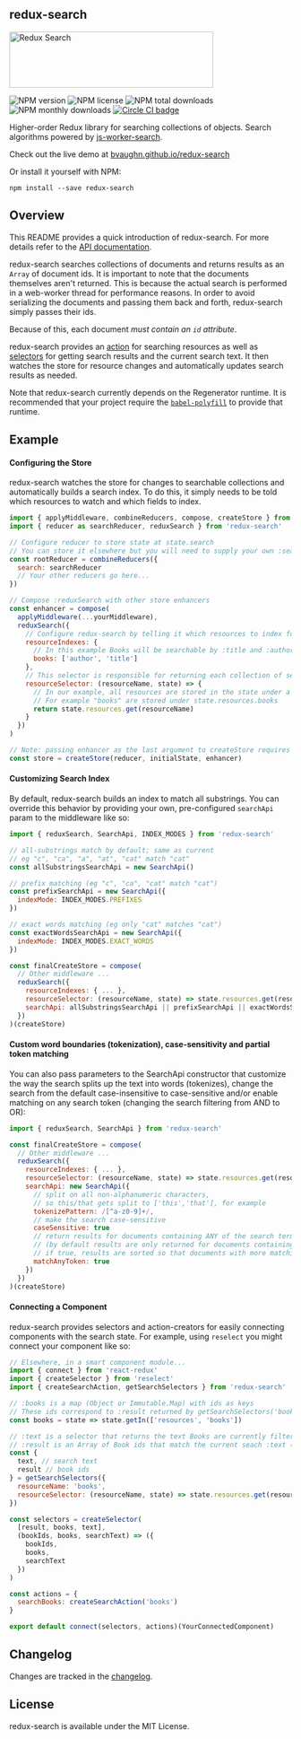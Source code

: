 redux-search
-----

<img src="https://cloud.githubusercontent.com/assets/29597/11708504/c2f637ce-9ec4-11e5-8eb9-c248664e8d3b.png" alt="Redux Search" data-canonical-src="https://cloud.githubusercontent.com/assets/29597/11708504/c2f637ce-9ec4-11e5-8eb9-c248664e8d3b.png" width="364" height="100" />

![NPM version](https://img.shields.io/npm/v/redux-search.svg)
![NPM license](https://img.shields.io/npm/l/redux-search.svg)
![NPM total downloads](https://img.shields.io/npm/dt/redux-search.svg)
![NPM monthly downloads](https://img.shields.io/npm/dm/redux-search.svg)
[![Circle CI badge](https://img.shields.io/circleci/project/bvaughn/redux-search/master.svg)](https://circleci.com/gh/bvaughn/redux-search)

Higher-order Redux library for searching collections of objects. Search algorithms powered by [js-worker-search](https://github.com/bvaughn/js-worker-search).

Check out the live demo at [bvaughn.github.io/redux-search](http://bvaughn.github.io/redux-search/)

Or install it yourself with NPM:

```
npm install --save redux-search
```

Overview
---------

This README provides a quick introduction of redux-search. For more details refer to the [API documentation](https://github.com/bvaughn/redux-search/tree/master/docs).

redux-search searches collections of documents and returns results as an `Array` of document ids. It is important to note that the documents themselves aren't returned. This is because the actual search is performed in a web-worker thread for performance reasons. In order to avoid serializing the documents and passing them back and forth, redux-search simply passes their ids.

Because of this, each document _must contain an `id` attribute_.

redux-search provides an [action](docs/README.md#createsearchactionresourcename) for searching resources as well as [selectors](docs/README.md#getsearchselectors-filterfunction-resourcename-resourceselector-searchstateselector-) for getting search results and the current search text. It then watches the store for resource changes and automatically updates search results as needed.

Note that redux-search currently depends on the Regenerator runtime. It is recommended that your project require the [`babel-polyfill`](https://babeljs.io/docs/usage/polyfill/) to provide that runtime.

Example
---------

#### Configuring the Store

redux-search watches the store for changes to searchable collections and automatically builds a search index. To do this, it simply needs to be told which resources to watch and which fields to index.

```javascript
import { applyMiddleware, combineReducers, compose, createStore } from 'redux'
import { reducer as searchReducer, reduxSearch } from 'redux-search'

// Configure reducer to store state at state.search
// You can store it elsewhere but you will need to supply your own :searchStateSelector
const rootReducer = combineReducers({
  search: searchReducer
  // Your other reducers go here...
})

// Compose :reduxSearch with other store enhancers
const enhancer = compose(
  applyMiddleware(...yourMiddleware),
  reduxSearch({
    // Configure redux-search by telling it which resources to index for searching
    resourceIndexes: {
      // In this example Books will be searchable by :title and :author
      books: ['author', 'title']
    },
    // This selector is responsible for returning each collection of searchable resources
    resourceSelector: (resourceName, state) => {
      // In our example, all resources are stored in the state under a :resources Map
      // For example "books" are stored under state.resources.books
      return state.resources.get(resourceName)
    }
  })
)

// Note: passing enhancer as the last argument to createStore requires redux@>=3.1.0
const store = createStore(reducer, initialState, enhancer)
```

#### Customizing Search Index

By default, redux-search builds an index to match all substrings.
You can override this behavior by providing your own, pre-configured `searchApi` param to the middleware like so:

```js
import { reduxSearch, SearchApi, INDEX_MODES } from 'redux-search'

// all-substrings match by default; same as current
// eg "c", "ca", "a", "at", "cat" match "cat"
const allSubstringsSearchApi = new SearchApi()

// prefix matching (eg "c", "ca", "cat" match "cat")
const prefixSearchApi = new SearchApi({
  indexMode: INDEX_MODES.PREFIXES
})

// exact words matching (eg only "cat" matches "cat")
const exactWordsSearchApi = new SearchApi({
  indexMode: INDEX_MODES.EXACT_WORDS
})

const finalCreateStore = compose(
  // Other middleware ...
  reduxSearch({
    resourceIndexes: { ... },
    resourceSelector: (resourceName, state) => state.resources.get(resourceName),
    searchApi: allSubstringsSearchApi || prefixSearchApi || exactWordsSearchApi
  })
)(createStore)
```

#### Custom word boundaries (tokenization), case-sensitivity and partial token matching

You can also pass parameters to the SearchApi constructor that customize the
way the search splits up the text into words (tokenizes), change the search
from the default case-insensitive to case-sensitive and/or enable matching on
any search token (changing the search filtering from AND to OR):

```js
import { reduxSearch, SearchApi } from 'redux-search'

const finalCreateStore = compose(
  // Other middleware ...
  reduxSearch({
    resourceIndexes: { ... },
    resourceSelector: (resourceName, state) => state.resources.get(resourceName),
    searchApi: new SearchApi({
      // split on all non-alphanumeric characters,
      // so this/that gets split to ['this','that'], for example
      tokenizePattern: /[^a-z0-9]+/,
      // make the search case-sensitive
      caseSensitive: true
      // return results for documents containing ANY of the search terms.
      // (by default results are only returned for documents containing ALL of the terms.)
      // if true, results are sorted so that documents with more matching tokens come first.
      matchAnyToken: true
    })
  })
)(createStore)
```

#### Connecting a Component

redux-search provides selectors and action-creators for easily connecting components with the search state. For example, using `reselect` you might connect your component like so:

```javascript
// Elsewhere, in a smart component module...
import { connect } from 'react-redux'
import { createSelector } from 'reselect'
import { createSearchAction, getSearchSelectors } from 'redux-search'

// :books is a map (Object or Immutable.Map) with ids as keys
// These ids correspond to :result returned by getSearchSelectors('books')
const books = state => state.getIn(['resources', 'books'])

// :text is a selector that returns the text Books are currently filtered by
// :result is an Array of Book ids that match the current seach :text (or all Books if there is no search :text)
const {
  text, // search text
  result // book ids
} = getSearchSelectors({
  resourceName: 'books',
  resourceSelector: (resourceName, state) => state.resources.get(resourceName)
})

const selectors = createSelector(
  [result, books, text],
  (bookIds, books, searchText) => ({
    bookIds,
    books,
    searchText
  })
)

const actions = {
  searchBooks: createSearchAction('books')
}

export default connect(selectors, actions)(YourConnectedComponent)
```

Changelog
---------

Changes are tracked in the [changelog](CHANGELOG.md).

License
---------

redux-search is available under the MIT License.


